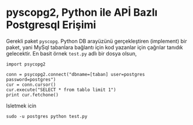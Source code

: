 # pyscopg2, Python ile APİ Bazlı Postgresql Erişimi

Gerekli paket `pyscopg`. Python DB arayüzünü gerçekleştiren (implement)
bir paket, yani MySql tabanlara bağlantı için kod yazanlar için
çağrılar tanıdık gelecektir. En basit örnek `test.py` adlı bir dosya
olsun,

```
import psycopg2

conn = psycopg2.connect("dbname=[taban] user=postgres password=postgres")
cur = conn.cursor()
cur.execute("SELECT * from tablo limit 1")
print cur.fetchone()
```

Isletmek icin

```
sudo -u postgres python test.py
```

